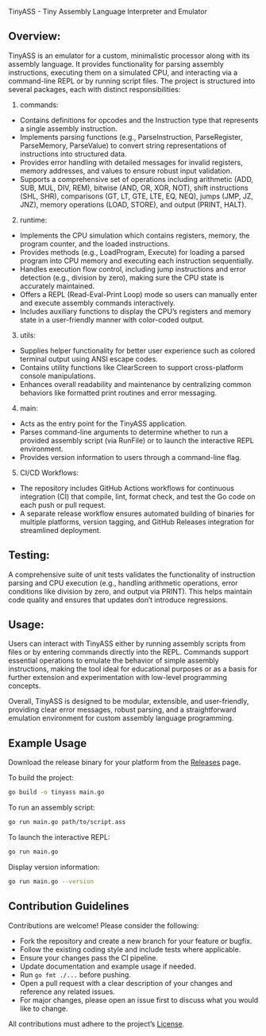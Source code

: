 TinyASS - Tiny Assembly Language Interpreter and Emulator

Overview:
------------
TinyASS is an emulator for a custom, minimalistic processor along with its assembly language.
It provides functionality for parsing assembly instructions, executing them on a simulated CPU,
and interacting via a command-line REPL or by running script files. The project is structured
into several packages, each with distinct responsibilities:

1. commands:
  - Contains definitions for opcodes and the Instruction type that represents a single assembly
    instruction. 
  - Implements parsing functions (e.g., ParseInstruction, ParseRegister, ParseMemory, ParseValue)
    to convert string representations of instructions into structured data.
  - Provides error handling with detailed messages for invalid registers, memory addresses, and
    values to ensure robust input validation.
  - Supports a comprehensive set of operations including arithmetic (ADD, SUB, MUL, DIV, REM),
    bitwise (AND, OR, XOR, NOT), shift instructions (SHL, SHR), comparisons (GT, LT, GTE, LTE, EQ, NEQ),
    jumps (JMP, JZ, JNZ), memory operations (LOAD, STORE), and output (PRINT, HALT).

2. runtime:
  - Implements the CPU simulation which contains registers, memory, the program counter, and the
    loaded instructions.
  - Provides methods (e.g., LoadProgram, Execute) for loading a parsed program into CPU memory and
    executing each instruction sequentially.
  - Handles execution flow control, including jump instructions and error detection (e.g., division
    by zero), making sure the CPU state is accurately maintained.
  - Offers a REPL (Read-Eval-Print Loop) mode so users can manually enter and execute assembly
    commands interactively.
  - Includes auxiliary functions to display the CPU’s registers and memory state in a user-friendly
    manner with color-coded output.

3. utils:
  - Supplies helper functionality for better user experience such as colored terminal output using
    ANSI escape codes.
  - Contains utility functions like ClearScreen to support cross-platform console manipulations.
  - Enhances overall readability and maintenance by centralizing common behaviors like formatted
    print routines and error messaging.

4. main:
  - Acts as the entry point for the TinyASS application.
  - Parses command-line arguments to determine whether to run a provided assembly script (via RunFile)
    or to launch the interactive REPL environment.
  - Provides version information to users through a command-line flag.

5. CI/CD Workflows:
  - The repository includes GitHub Actions workflows for continuous integration (CI) that compile,
    lint, format check, and test the Go code on each push or pull request.
  - A separate release workflow ensures automated building of binaries for multiple platforms,
    version tagging, and GitHub Releases integration for streamlined deployment.

Testing:
------------
A comprehensive suite of unit tests validates the functionality of instruction parsing and CPU
execution (e.g., handling arithmetic operations, error conditions like division by zero, and output
via PRINT). This helps maintain code quality and ensures that updates don’t introduce regressions.

Usage:
------------
Users can interact with TinyASS either by running assembly scripts from files or by entering commands
directly into the REPL. Commands support essential operations to emulate the behavior of simple
assembly instructions, making the tool ideal for educational purposes or as a basis for further
extension and experimentation with low-level programming concepts.

Overall, TinyASS is designed to be modular, extensible, and user-friendly, providing clear error messages,
robust parsing, and a straightforward emulation environment for custom assembly language programming.

## Example Usage

Download the release binary for your platform from the [Releases](github.com/itsfuad/tinyass/releases) page.

To build the project:
```bash
go build -o tinyass main.go
```

To run an assembly script:
```bash
go run main.go path/to/script.ass
```

To launch the interactive REPL:
```bash
go run main.go
```

Display version information:
```bash
go run main.go --version
```

## Contribution Guidelines

Contributions are welcome! Please consider the following:
- Fork the repository and create a new branch for your feature or bugfix.
- Follow the existing coding style and include tests where applicable.
- Ensure your changes pass the CI pipeline.
- Update documentation and example usage if needed.
- Run `go fmt ./...` before pushing.
- Open a pull request with a clear description of your changes and reference any related issues.
- For major changes, please open an issue first to discuss what you would like to change.

All contributions must adhere to the project’s [License](LICENSE).